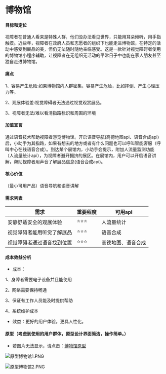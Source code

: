 # 博物馆

#### 目标和定位

视障者在普通人看来是特殊人群，他们没办法看见世界，只能用耳朵倾听，用手指触摸。近些年，视障者在政府人员和志愿者的组织下也能走进博物馆，在特定的活动中感受到展品的美，但仍无法随时随地亲临感受。这是一款针对视觉障碍者使用的博物馆小程序辅助，让视障者在无组织无活动的平常日子中也能在家人朋友甚至独自走进博物馆。

#### 痛点

1、容易产生危险:如果博物馆内人群密集，容易产生危险，比如摔倒、产生心理压力等。

2、观展体验差:视觉障碍者无法通过视觉观赏展品。

3、视障者无法/难以看清指路标识和周围的环境

#### 加值宣言

通过语音技术帮助视障者游览博物馆。开启语音导航(高德地图api、语音合成api)后，小助手为其指路，如果有想去的地方或者有什么问题也可以呼叫智能客服（呼叫中心在线语音合成）。到达某个展馆内，小助手会提示，附加人流量监测功能（人流量统计api），为视障者避开拥挤的展区。在展馆内，用户可以开启语音讲解，帮助视障者用声音了解展品信息(语音合成api)。

#### 核心价值

（最小可用产品）语音导航和语音讲解


#### 需求列表

|需求|重要程度|可用api|
---|---|---
|安静舒适安全的观展体验|⭐⭐⭐|人流量统计|
|视觉障碍者能用听觉了解展品|⭐⭐⭐|语音合成|
|视觉障碍者通过语音找到位置|⭐⭐⭐|高德地图、语音合成|


#### 成本效益分析

- 成本：

1、身障者需要电子设备并且能使用

2、网络需要保持畅通

3、保证有工作人员能及时提供帮助

4、系统维护成本

- 效益：更好的用户体验，更具人性化。

#### 原型（考虑到使用的用户群体，原型设计界面简洁，操作简单。）

- 若图片无法显示，请点击：[博物馆原型](https://www.jianshu.com/p/e11245d1b22c)

![原型博物馆1.PNG](https://upload-images.jianshu.io/upload_images/9460880-104bfeaab4890ab9.PNG?imageMogr2/auto-orient/strip%7CimageView2/2/w/1240)

![原型博物馆2.PNG](https://upload-images.jianshu.io/upload_images/9460880-7b18316dad1ee6a5.PNG?imageMogr2/auto-orient/strip%7CimageView2/2/w/1240)





